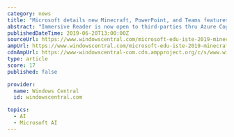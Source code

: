 ```yaml
---
category: news
title: "Microsoft details new Minecraft, PowerPoint, and Teams features for students and teachers"
abstract: "Immersive Reader is now open to third-parties thru Azure Cognitive Services. PowerPoint now has a Presenter Coach. Teams for Education gets a simplified view. Microsoft is getting a jump start on the International Society for Technology in Education (ISTE ..."
publishedDateTime: 2019-06-20T13:00:00Z
sourceUrl: https://www.windowscentral.com/microsoft-edu-iste-2019-minecraft-immersive-reader
ampUrl: https://www.windowscentral.com/microsoft-edu-iste-2019-minecraft-immersive-reader?amp
cdnAmpUrl: https://www-windowscentral-com.cdn.ampproject.org/c/s/www.windowscentral.com/microsoft-edu-iste-2019-minecraft-immersive-reader?amp
type: article
score: 17
published: false

provider:
  name: Windows Central
  id: windowscentral.com

topics:
  - AI
  - Microsoft AI
---
```

